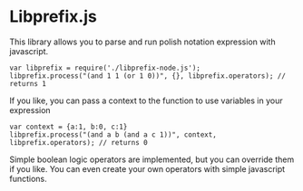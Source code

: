 # Libprefix.js

This library allows you to parse and run polish notation expression with javascript.  

    var libprefix = require('./libprefix-node.js');
    libprefix.process("(and 1 1 (or 1 0))", {}, libprefix.operators); // returns 1

If you like, you can pass a context to the function to use variables in your expression

    var context = {a:1, b:0, c:1}
    libprefix.process("(and a b (and a c 1))", context, libprefix.operators); // returns 0

Simple boolean logic operators are implemented, but you can override them if you like. You can even create your own operators with simple javascript functions.

